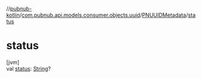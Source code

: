 //[pubnub-kotlin](../../../index.md)/[com.pubnub.api.models.consumer.objects.uuid](../index.md)/[PNUUIDMetadata](index.md)/[status](status.md)

# status

[jvm]\
val [status](status.md): [String](https://kotlinlang.org/api/latest/jvm/stdlib/kotlin/-string/index.html)?
